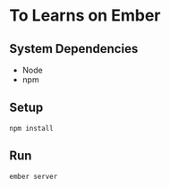 # To Learns on Ember
## System Dependencies
- Node
- npm

## Setup
`npm install`

## Run
`ember server`
